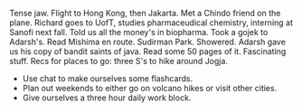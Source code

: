 Tense jaw. Flight to Hong Kong, then Jakarta. Met a Chindo friend on the plane. Richard goes to UofT, studies pharmaceudical chemistry, interning at Sanofi next fall. Told us all the money's in biopharma. Took a gojek to Adarsh's. Read Mishima en route. Sudirman Park. Showered. Adarsh gave us his copy of bandit saints of java. Read some 50 pages of it. Fascinating stuff. Recs for places to go: three S's to hike around Jogja. 

- Use chat to make ourselves some flashcards.
- Plan out weekends to either go on volcano hikes or visit other cities.
- Give ourselves a three hour daily work block.
